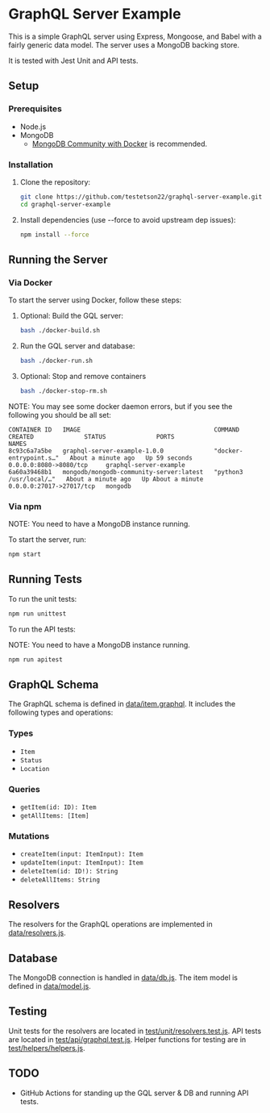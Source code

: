 # GraphQL Server Example

This is a simple GraphQL server using Express, Mongoose, and Babel with a fairly generic data model. The server uses a MongoDB backing store.

It is tested with Jest Unit and API tests.

## Setup

### Prerequisites

- Node.js
- MongoDB
    - [MongoDB Community with Docker](https://www.mongodb.com/docs/manual/tutorial/install-mongodb-community-with-docker/#install-mongodb-community-with-docker) is recommended.

### Installation

1. Clone the repository:
    ```sh
    git clone https://github.com/testetson22/graphql-server-example.git
    cd graphql-server-example
    ```

2. Install dependencies (use --force to avoid upstream dep issues):
    ```sh
    npm install --force
    ```

## Running the Server

### Via Docker
To start the server using Docker, follow these steps:

1. Optional: Build the GQL server:
    ```sh
    bash ./docker-build.sh
    ```

2. Run the GQL server and database:
    ```sh
    bash ./docker-run.sh
    ```

3. Optional: Stop and remove containers
    ```sh
    bash ./docker-stop-rm.sh
    ```

NOTE: You may see some docker daemon errors, but if you see the following you should be all set:
```
CONTAINER ID   IMAGE                                     COMMAND                  CREATED              STATUS              PORTS                      NAMES                                                                                  8c93c6a7a5be   graphql-server-example-1.0.0              "docker-entrypoint.s…"   About a minute ago   Up 59 seconds       0.0.0.0:8080->8080/tcp     graphql-server-example                                                                 6a60a39468b1   mongodb/mongodb-community-server:latest   "python3 /usr/local/…"   About a minute ago   Up About a minute   0.0.0.0:27017->27017/tcp   mongodb
```

### Via npm
NOTE: You need to have a MongoDB instance running.

To start the server, run:
```sh
npm start
```

## Running Tests

To run the unit tests:
```sh
npm run unittest
```

To run the API tests:

NOTE: You need to have a MongoDB instance running.

```sh
npm run apitest
```

## GraphQL Schema

The GraphQL schema is defined in [data/item.graphql](data/item.graphql). It includes the following types and operations:

### Types

- `Item`
- `Status`
- `Location`

### Queries

- `getItem(id: ID): Item`
- `getAllItems: [Item]`

### Mutations

- `createItem(input: ItemInput): Item`
- `updateItem(input: ItemInput): Item`
- `deleteItem(id: ID!): String`
- `deleteAllItems: String`

## Resolvers

The resolvers for the GraphQL operations are implemented in [data/resolvers.js](data/resolvers.js).

## Database

The MongoDB connection is handled in [data/db.js](data/db.js). The item model is defined in [data/model.js](data/model.js).

## Testing

Unit tests for the resolvers are located in [test/unit/resolvers.test.js](test/unit/resolvers.test.js). API tests are located in [test/api/graphql.test.js](test/api/graphql.test.js). Helper functions for testing are in [test/helpers/helpers.js](test/helpers/helpers.js).

## TODO
- GitHub Actions for standing up the GQL server & DB and running API tests.